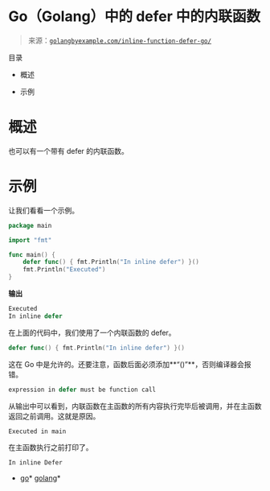 <!--yml

类别：未分类

日期：2024-10-13 06:26:47

-->

# Go（Golang）中的 defer 中的内联函数

> 来源：[`golangbyexample.com/inline-function-defer-go/`](https://golangbyexample.com/inline-function-defer-go/)

目录

+   概述

+   示例

# **概述**

也可以有一个带有 defer 的内联函数。

# **示例**

让我们看看一个示例。

```go
package main

import "fmt"

func main() {
    defer func() { fmt.Println("In inline defer") }()
    fmt.Println("Executed")
}
```

**输出**

```go
Executed
In inline defer
```

在上面的代码中，我们使用了一个内联函数的 defer。

```go
defer func() { fmt.Println("In inline defer") }()
```

这在 Go 中是允许的。还要注意，函数后面必须添加**“()”**，否则编译器会报错。

```go
expression in defer must be function call
```

从输出中可以看到，内联函数在主函数的所有内容执行完毕后被调用，并在主函数返回之前调用。这就是原因。

```go
Executed in main
```

在主函数执行之前打印了。

```go
In inline Defer
```

+   [go](https://golangbyexample.com/tag/go/)*   [golang](https://golangbyexample.com/tag/golang/)*
